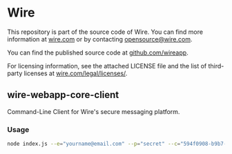 # Wire

This repository is part of the source code of Wire. You can find more information at [wire.com](https://wire.com) or by contacting opensource@wire.com.

You can find the published source code at [github.com/wireapp](https://github.com/wireapp).

For licensing information, see the attached LICENSE file and the list of third-party licenses at [wire.com/legal/licenses/](https://wire.com/legal/licenses/).

## wire-webapp-core-client

Command-Line Client for Wire's secure messaging platform.

### Usage

```bash
node index.js --e="yourname@email.com" --p="secret" --c="594f0908-b9b7-40f9-a06a-45612145e64e"
```

